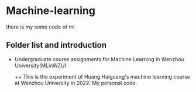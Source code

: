 # Machine-learning
there is my some code of ml.
## Folder list and introduction

+ Undergraduate course assignments for Machine Learning in Wenzhou University(MLinWZU)

  ++ This is the experiment of Huang Haiguang's machine learning course at Wenzhou University in 2022. My personal code.
